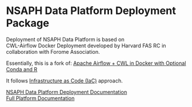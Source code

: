 # NSAPH Data Platform Deployment Package
                                 
Deployment of NSAPH Data Platform is based on  
CWL-Airflow Docker Deployment developed
by Harvard FAS RC in collaboration with Forome Association.

Essentially, this is a fork of: 
[Apache Airflow + CWL in Docker with Optional Conda and R](https://github.com/ForomePlatform/airflow-cwl-docker)
                                                            
It follows 
[Infrastructure as Code (IaC)](https://en.wikipedia.org/wiki/Infrastructure_as_code) 
approach.

[NSAPH Data Platform Deployment Documentation](https://nsaph-data-platform.github.io/nsaph-platform-docs/common/platform-deployment/doc)                                
[Full Platform Documentation](https://nsaph-data-platform.github.io/nsaph-platform-docs/home.html)
